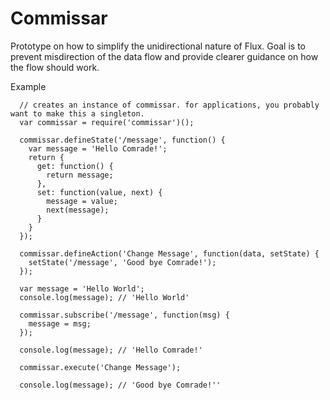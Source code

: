 # Commissar

Prototype on how to simplify the unidirectional nature of Flux. Goal is to prevent misdirection of the data flow and provide clearer guidance on how the flow should work.

Example

```
  // creates an instance of commissar. for applications, you probably want to make this a singleton.
  var commissar = require('commissar')();

  commissar.defineState('/message', function() {
    var message = 'Hello Comrade!';
    return {
      get: function() {
        return message;
      },
      set: function(value, next) {
        message = value;
        next(message);
      }
    }
  });

  commissar.defineAction('Change Message', function(data, setState) {
    setState('/message', 'Good bye Comrade!');
  });

  var message = 'Hello World';
  console.log(message); // 'Hello World'

  commissar.subscribe('/message', function(msg) {
    message = msg;
  });

  console.log(message); // 'Hello Comrade!'

  commissar.execute('Change Message');

  console.log(message); // 'Good bye Comrade!''
```